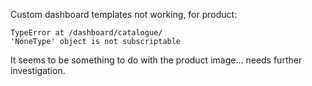 Custom dashboard templates not working, for product:

```
TypeError at /dashboard/catalogue/
'NoneType' object is not subscriptable
```

It seems to be something to do with the product image... needs further investigation.